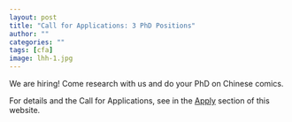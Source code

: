 ```yaml
---
layout: post
title: "Call for Applications: 3 PhD Positions"
author: ""
categories: ""
tags: [cfa]
image: lhh-1.jpg
---
```


We are hiring! Come research with us and do your PhD on Chinese comics.

For details and the Call for Applications, see in the [Apply](https://chinacomx.github.io/apply) section of this website.
